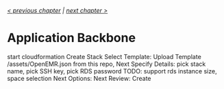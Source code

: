 _[< previous chapter](01-Getting-Started.md) | [next chapter >](03-VPN-Access.md)_

# Application Backbone

start cloudformation
Create Stack
Select Template: Upload Template /assets/OpenEMR.json from this repo, Next
Specify Details:
  pick stack name, pick SSH key, pick RDS password
  TODO: support rds instance size, space selection
  Next
Options: Next
Review: Create
